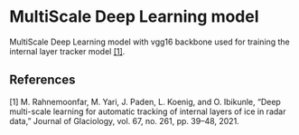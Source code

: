 # MultiScale Deep Learning model
MultiScale Deep Learning model with vgg16 backbone used for training the internal layer tracker model [[1]](#1).

## References
<a id="1">[1]</a> 
M. Rahnemoonfar, M. Yari, J. Paden, L. Koenig, and O. Ibikunle, “Deep multi-scale learning for automatic tracking of internal layers of ice in radar data,” Journal of Glaciology, vol. 67, no. 261, pp. 39–48, 2021.
